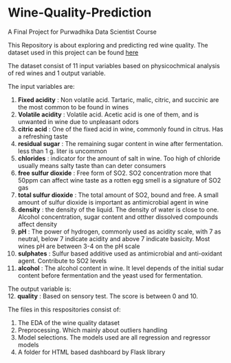 # Wine-Quality-Prediction
A Final Project for Purwadhika Data Scientist Course 

This Repository is about exploring and predicting red wine quality. The dataset used in this project can be found [here](https://www.kaggle.com/uciml/red-wine-quality-cortez-et-al-2009)

The dataset consist of 11 input variables based on physicochmical analysis of red wines and 1 output variable.

The input variables are:
1.  **Fixed acidity** : Non volatile acid. Tartaric, malic, citric, and succinic are the most common to be found in wines
2.  **Volatile acidity** : Volatile acid. Acetic acid is one of them, and is unwanted in wine due to unpleasant odors
3.  **citric acid** : One of the fixed acid in wine, commonly found in citrus. Has a refreshing taste
4.  **residual sugar** : The remaining sugar content in wine after fermentation. less than 1 g. liter is uncommon
5.  **chlorides** : indicator for the amount of salt in wine. Too high of chloride usually means salty taste than can deter consumers
6.  **free sulfur dioxide** : Free form of SO2. SO2 concentration more that 50ppm can affect wine taste as a rotten egg smell is a signature of SO2 gas
7.  **total sulfur dioxide** : The total amount of SO2, bound and free. A small amount of sulfur dioxide is important as antimicrobial agent in wine
8.  **density** : the density of the liquid. The density of water is close to one. Alcohol concentration, sugar content and otther dissolved compounds affect density
9.  **pH** : The power of hydrogen, commonly used as acidity scale, with 7 as neutral, below 7 indicate acidity and above 7 indicate basicity. Most wines pH are between 3-4 on the pH scale
10.  **sulphates** : Sulfur based additive used as antimicrobial and anti-oxidant agent. Contribute to SO2 levels
11.  **alcohol** : The alcohol content in wine. It level depends of the initial sudar content before fermentation and the yeast used for fermentation.

The output variable is:  
12. **quality** : Based on sensory test. The score  is between 0 and 10.


The files in this respositories consist of:
1. The EDA of the wine quality dataset
2. Preprocessing. Which mainly about outliers handling
3. Model selections. The models used are all regression and regressor models
4. A folder for HTML based dashboard by Flask library
